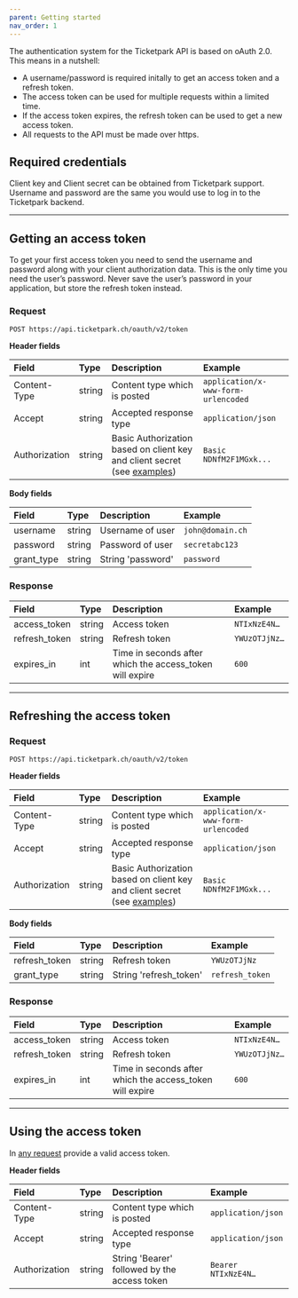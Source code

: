 ```yaml
---
parent: Getting started
nav_order: 1
---
```

The authentication system for the Ticketpark API is based on oAuth 2.0. This means in a nutshell:

* A username/password is required initally to get an access token and a refresh token.
* The access token can be used for multiple requests within a limited time.
* If the access token expires, the refresh token can be used to get a new access token.
* All requests to the API must be made over https.

## Required credentials
Client key and Client secret can be obtained from Ticketpark support.
Username and password are the same you would use to log in to the Ticketpark backend.

---

## Getting an access token
To get your first access token you need to send the username and password along with your client authorization data. This is the only time you need the user’s password. Never save the user’s password in your application, but store the refresh token instead.

### Request

```
POST https://api.ticketpark.ch/oauth/v2/token
```

**Header fields**

|Field         |Type          |Description   |Example
|:-------------|:-------------|:-------------|:-------------
Content-Type   |string	      |Content type which is posted | `application/x-www-form-urlencoded`
Accept	       |string        |Accepted response type | `application/json`
Authorization  |string	      |Basic Authorization based on client key and client secret (see  [examples](https://gist.github.com/brandonmwest/a2632d0a65088a20c00a)) | `Basic NDNfM2F1MGxk...`


**Body fields**

|Field         |Type          |Description   |Example
|:-------------|:-------------|:-------------|:-------------
username	|string	|Username of user	|`john@domain.ch`
password	|string	|Password of user	|`secretabc123`
grant_type	|string	|String 'password'	|`password`


### Response

|Field         |Type          |Description   |Example
|:-------------|:-------------|:-------------|:-------------
access_token   |string	      |Access token	 | `NTIxNzE4N…`
refresh_token  |string	      |Refresh token | `YWUzOTJjNz…`
expires_in	   |int	          |Time in seconds after which the access_token will expire | `600`


---

## Refreshing the access token

### Request

```
POST https://api.ticketpark.ch/oauth/v2/token
```

**Header fields**

|Field         |Type          |Description   |Example
|:-------------|:-------------|:-------------|:-------------
Content-Type   |string	      |Content type which is posted | `application/x-www-form-urlencoded`
Accept	       |string        |Accepted response type | `application/json`
Authorization  |string	      |Basic Authorization based on client key and client secret (see  [examples](https://gist.github.com/brandonmwest/a2632d0a65088a20c00a)) | `Basic NDNfM2F1MGxk...`


**Body fields**

|Field         |Type          |Description   |Example
|:-------------|:-------------|:-------------|:-------------
refresh_token  |string	      |Refresh token	|`YWUzOTJjNz`
grant_type	   |string	      |String 'refresh_token'	|`refresh_token`


### Response

|Field         |Type          |Description   |Example
|:-------------|:-------------|:-------------|:-------------
access_token   |string	      |Access token	 | `NTIxNzE4N…`
refresh_token  |string	      |Refresh token | `YWUzOTJjNz…`
expires_in	   |int	          |Time in seconds after which the access_token will expire | `600`


---

## Using the access token


In [any request](basic-requests.html) provide a valid access token.

**Header fields**

|Field         |Type          |Description   |Example
|:-------------|:-------------|:-------------|:-------------
Content-Type   |string	      |Content type which is posted | `application/json`
Accept	       |string        |Accepted response type | `application/json`
Authorization  |string	      |String 'Bearer' followed by the access token|`Bearer NTIxNzE4N…`